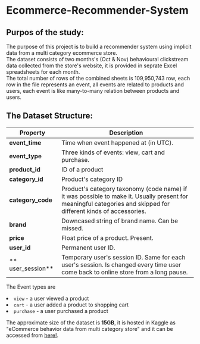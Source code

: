 # Ecommerce-Recommender-System
## Purpos of the study:
<p>
  The purpose of this project is to build a recommender system using implicit data from a multi category ecommerce store.<br>
  The dataset consists of two months's (Oct & Nov) behavioural clickstream data collected from the store's website, it is provided in seprate Excel spreadsheets for each month.<br>
  The total number of rows of the combined sheets is 109,950,743 row, each row in the file represents an event, all events are related to products and users, each event is like many-to-many relation between products and users.<p>
  
 ## The Dataset Structure:
    
<table>
<thead>
<tr>
<th>Property</th>
<th>Description</th>
</tr>
</thead>
<tbody>
<tr>
<td><strong>event_time</strong></td>
<td>Time when event happened at (in UTC).</td>
</tr>
<tr>
<td><strong>event_type</strong></td>
<td>Three kinds of events: view, cart and purchase.</td>
</tr>
<tr>
<td><strong>product_id</strong></td>
<td>ID of a product</td>
</tr>
<tr>
<td><strong>category_id</strong></td>
<td>Product's category ID</td>
</tr>
<tr>
<td><strong>category_code</strong></td>
<td>Product's category taxonomy (code name) if it was possible to make it. Usually present for meaningful categories and skipped for different kinds of accessories.</td>
</tr>
<tr>
<td><strong>brand</strong></td>
<td>Downcased string of brand name. Can be missed.</td>
</tr>
<tr>
<td><strong>price</strong></td>
<td>Float price of a product. Present.</td>
</tr>
<tr>
<td><strong>user_id</strong></td>
<td>Permanent user ID.</td>
</tr>
<tr>
<td>** user_session**</td>
<td>Temporary user's session ID. Same for each user's session. Is changed every time user come back to online store from a long pause.</td>
</tr>
</tbody>
</table>

<p> The Event types are
<li><code>view</code> - a user viewed a product</li>
<li><code>cart</code> - a user added a product to shopping cart</li>
<li><code>purchase</code> - a user purchased a product</li><p>
 
<p>The approximate size of the dataset is <b>15GB</b>, it is hosted in Kaggle as "eCommerce behavior data from multi category store" and it can be accessed from <a href="https://www.kaggle.com/datasets/mkechinov/ecommerce-behavior-data-from-multi-category-store" target="_blank" rel="noopener noreferrer">here!</a>.<p>

